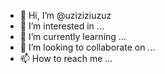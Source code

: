 - 👋 Hi, I’m @uziziziuzuz
- 👀 I’m interested in ...
- 🌱 I’m currently learning ...
- 💞️ I’m looking to collaborate on ...
- 📫 How to reach me ...

<!---
uziziziuzuz/uziziziuzuz is a ✨ special ✨ repository because its `README.md` (this file) appears on your GitHub profile.
You can click the Preview link to take a look at your changes.
--->
